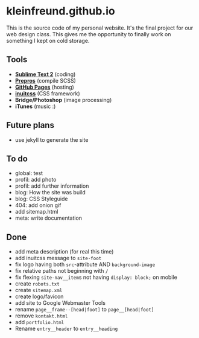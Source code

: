 # kleinfreund.github.io

This is the source code of my personal website. It's the final project for our web design class. This gives me the opportunity to finally work on something I kept on cold storage.

## Tools

- __[Sublime Text 2](http://www.sublimetext.com/)__ (coding)
- __[Prepros](http://alphapixels.com/prepros/)__ (compile SCSS)
- __[GitHub Pages](http://pages.github.com/)__ (hosting)
- __[inuitcss](http://inuitcss.com/)__ (CSS framework)
- __Bridge/Photoshop__ (image processing)
- __iTunes__ (music :)

## Future plans

- use jekyll to generate the site

## To do

- global: test
- profil: add photo
- profil: add further information
- blog: How the site was build
- blog: CSS Styleguide
- 404: add onion gif
- add sitemap.html
- meta: write documentation

## Done

- add meta description (for real this time)
- add inuitcss message to `site-foot`
- fix logo having both `src`-attribute AND `background-image`
- fix relative paths not beginning with `/`
- fix flexing `site-nav__item`s not having `display: block;` on mobile
- create `robots.txt`
- create `sitemap.xml`
- create logo/favicon
- add site to Google Webmaster Tools
- rename `page__frame--[head|foot]` to `page__[head|foot]`
- remove `kontakt.html`
- add `portfolio.html`
- Rename `entry__header` to `entry__heading`

